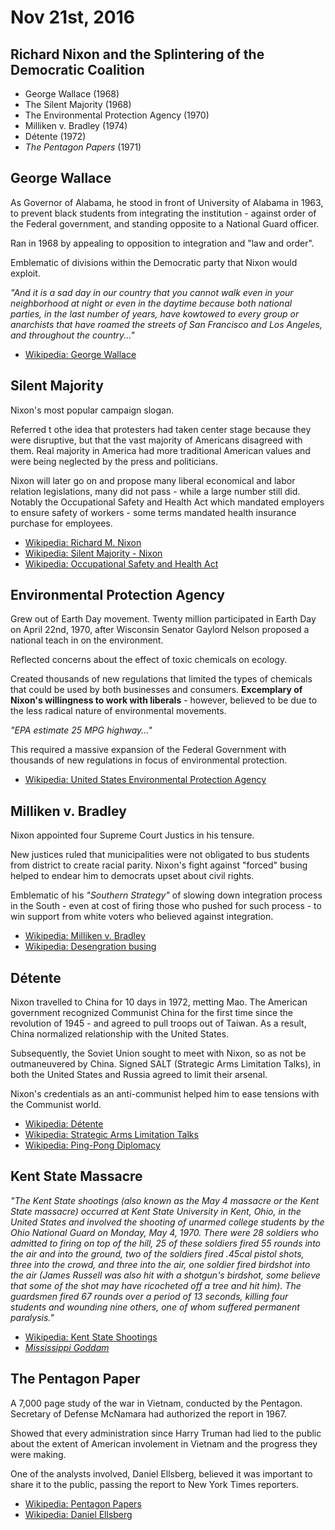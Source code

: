 Nov 21st, 2016
==============

Richard Nixon and the Splintering of the Democratic Coalition
-------------------------------------------------------------

- George Wallace (1968)
- The Silent Majority (1968)
- The Environmental Protection Agency (1970)
- Milliken v. Bradley (1974)
- Détente (1972)
- *The Pentagon Papers* (1971)

George Wallace
--------------

As Governor of Alabama, he stood in front of University of Alabama in 1963, to prevent black students from integrating the institution - against order of the Federal government, and standing opposite to a National Guard officer.

Ran in 1968 by appealing to opposition to integration and "law and order".

Emblematic of divisions within the Democratic party that Nixon would exploit.

*"And it is a sad day in our country that you cannot walk even in your neighborhood at night or even in the daytime because both national parties, in the last number of years, have kowtowed to every group or anarchists that have roamed the streets of San Francisco and Los Angeles, and throughout the country..."*

- [Wikipedia: George Wallace](https://en.wikipedia.org/wiki/George_Wallace)

Silent Majority
---------------

Nixon's most popular campaign slogan.

Referred t othe idea that protesters had taken center stage because they were disruptive, but that the vast majority of Americans disagreed with them. Real majority in America had more traditional American values and were being neglected by the press and politicians.

Nixon will later go on and propose many liberal economical and labor relation legislations, many did not pass - while a large number still did. Notably the Occupational Safety and Health Act which mandated employers to ensure safety of workers - some terms mandated health insurance purchase for employees.

- [Wikipedia: Richard M. Nixon](https://en.wikipedia.org/wiki/Richard_Nixon)
- [Wikipedia: Silent Majority - Nixon](https://en.wikipedia.org/wiki/Silent_majority#Nixon)
- [Wikipedia: Occupational Safety and Health Act](https://en.wikipedia.org/wiki/Occupational_Safety_and_Health_Act_%28United_States%29)

Environmental Protection Agency
-------------------------------

Grew out of Earth Day movement. Twenty million participated in Earth Day on April 22nd, 1970, after Wisconsin Senator Gaylord Nelson proposed a national teach in on the environment.

Reflected concerns about the effect of toxic chemicals on ecology.

Created thousands of new regulations that limited the types of chemicals that could be used by both businesses and consumers. **Excemplary of Nixon's willingness to work with liberals** - however, believed to be due to the less radical nature of environmental movements.

*"EPA estimate 25 MPG highway..."*

This required a massive expansion of the Federal Government with thousands of new regulations in focus of environmental protection.

- [Wikipedia: United States Environmental Protection Agency](https://en.wikipedia.org/wiki/United_States_Environmental_Protection_Agency)

Milliken v. Bradley
-------------------

Nixon appointed four Supreme Court Justics in his tensure.

New justices ruled that municipalities were not obligated to bus students from district to create racial parity. Nixon's fight against "forced" busing helped to endear him to democrats upset about civil rights.

Emblematic of his *"Southern Strategy"* of slowing down integration process in the South - even at cost of firing those who pushed for such process - to win support from white voters who believed against integration.

- [Wikipedia: Milliken v. Bradley](https://en.wikipedia.org/wiki/Milliken_v._Bradley)
- [Wikipedia: Desengration busing](https://en.wikipedia.org/wiki/Desegregation_busing)

Détente
-------

 Nixon travelled to China for 10 days in 1972, metting Mao. The American government recognized Communist China for the first time since the revolution of 1945 - and agreed to pull troops out of Taiwan. As a result, China normalized relationship with the United States.

 Subsequently, the Soviet Union sought to meet with Nixon, so as not be outmaneuvered by China. Signed SALT (Strategic Arms Limitation Talks), in both the United States and Russia agreed to limit their arsenal.

 Nixon's credentials as an anti-communist helped him to ease tensions with the Communist world.

- [Wikipedia: Détente](https://en.wikipedia.org/wiki/D%C3%A9tente)
- [Wikipedia: Strategic Arms Limitation Talks](https://en.wikipedia.org/wiki/Strategic_Arms_Limitation_Talks)
- [Wikipedia: Ping-Pong Diplomacy](https://en.wikipedia.org/wiki/Ping-pong_diplomacy)

Kent State Massacre
-------------------

*"The Kent State shootings (also known as the May 4 massacre or the Kent State massacre) occurred at Kent State University in Kent, Ohio, in the United States and involved the shooting of unarmed college students by the Ohio National Guard on Monday, May 4, 1970. There were 28 soldiers who admitted to firing on top of the hill, 25 of these soldiers fired 55 rounds into the air and into the ground, two of the soldiers fired .45cal pistol shots, three into the crowd, and three into the air, one soldier fired birdshot into the air (James Russell was also hit with a shotgun's birdshot, some believe that some of the shot may have ricocheted off a tree and hit him). The guardsmen fired 67 rounds over a period of 13 seconds, killing four students and wounding nine others, one of whom suffered permanent paralysis."*

- [Wikipedia: Kent State Shootings](https://en.wikipedia.org/wiki/Kent_State_shootings)
- [*Mississippi Goddam*](https://www.youtube.com/watch?v=LJ25-U3jNWM)

The Pentagon Paper
------------------

A 7,000 page study of the war in Vietnam, conducted by the Pentagon. Secretary of Defense McNamara had authorized the report in 1967.

Showed that every administration since Harry Truman had lied to the public about the extent of American involement in Vietnam and the progress they were making.

One of the analysts involved, Daniel Ellsberg, believed it was important to share it to the public, passing the report to New York Times reporters.

- [Wikipedia: Pentagon Papers](https://en.wikipedia.org/wiki/Pentagon_Papers)
- [Wikipedia: Daniel Ellsberg](https://en.wikipedia.org/wiki/Daniel_Ellsberg)
